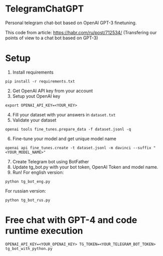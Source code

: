 # TelegramChatGPT
Personal telegram chat-bot based on OpenAI GPT-3 finetuning.

This code from article: https://habr.com/ru/post/712534/ (Transfering our points of view to a chat bot based on GPT-3)

# Setup
1. Install requirements
```
pip install -r requirements.txt
```
2. Get OpenAI API key from your account
3. Setup yout OpenAI key
```
export OPENAI_API_KEY=<YOUR_KEY>
```
4. Fill your dataset with your answers in `dataset.txt`
5. Validate your dataset
```
openai tools fine_tunes.prepare_data -f dataset.jsonl -q
```
6. Fine-tune your model and get unique model name
```
openai api fine_tunes.create -t dataset.jsonl -m davinci --suffix "<YOUR_MODEL_NAME>"
```
7. Create Telegram bot using BotFather
8. Update tg_bot.py with your bot token, OpenAI Token and model name.
9. Run!
For english version:
```
python tg_bot_eng.py
```
For russian version:
```
python tg_bot_rus.py
```

# Free chat with GPT-4 and code runtime execution
```
OPENAI_API_KEY=<YOUR_OPENAI_KEY> TG_TOKEN=<YOUR_TELEGRAM_BOT_TOKEN> tg_bot_with_python.py
```
